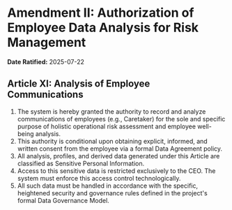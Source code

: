 # Amendment II: Authorization of Employee Data Analysis for Risk Management

**Date Ratified:** 2025-07-22

## Article XI: Analysis of Employee Communications

1.  The system is hereby granted the authority to record and analyze communications of employees (e.g., Caretaker) for the sole and specific purpose of holistic operational risk assessment and employee well-being analysis.
2.  This authority is conditional upon obtaining explicit, informed, and written consent from the employee via a formal Data Agreement policy.
3.  All analysis, profiles, and derived data generated under this Article are classified as Sensitive Personal Information.
4.  Access to this sensitive data is restricted exclusively to the CEO. The system must enforce this access control technologically.
5.  All such data must be handled in accordance with the specific, heightened security and governance rules defined in the project's formal Data Governance Model.